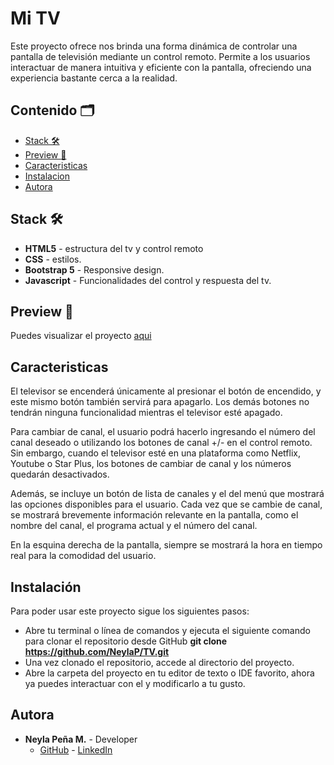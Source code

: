 # Mi TV

Este proyecto ofrece nos brinda una forma dinámica de controlar una pantalla de televisión mediante un control remoto. Permite a los usuarios interactuar de manera intuitiva y eficiente con la pantalla, ofreciendo una experiencia bastante cerca a la realidad.

## Contenido 🗂️

- [Stack 🛠️](#stack)
- [Preview :eyes:](#preview)
- [Caracteristicas](#features)
- [Instalacion](#instalacion)
- [Autora](#autora)

## <a id="stack">Stack 🛠️</a>

- **HTML5** - estructura del tv y control remoto
- **CSS** - estilos.
- **Bootstrap 5** - Responsive design.
- **Javascript** - Funcionalidades del control y respuesta del tv.

## <a id="preview">Preview :eyes:</a>

Puedes visualizar el proyecto [aqui](https://neylap.github.io/TV/)

## <a id="features">Caracteristicas</a>
El televisor se encenderá únicamente al presionar el botón de encendido, y este mismo botón también servirá para apagarlo. Los demás botones no tendrán ninguna funcionalidad mientras el televisor esté apagado.

Para cambiar de canal, el usuario podrá hacerlo ingresando el número del canal deseado o utilizando los botones de canal +/- en el control remoto. Sin embargo, cuando el televisor esté en una plataforma como Netflix, Youtube o Star Plus, los botones de cambiar de canal y los números quedarán desactivados.

Además, se incluye un botón de lista de canales y el del menú que mostrará las opciones disponibles para el usuario. Cada vez que se cambie de canal, se mostrará brevemente información relevante en la pantalla, como el nombre del canal, el programa actual y el número del canal.

En la esquina derecha de la pantalla, siempre se mostrará la hora en tiempo real para la comodidad del usuario.

## <a id="instalacion">Instalación </a>
Para poder usar este proyecto sigue los siguientes pasos:
 - Abre tu terminal o línea de comandos y ejecuta el siguiente comando para clonar el repositorio desde GitHub **git clone https://github.com/NeylaP/TV.git**
- Una vez clonado el repositorio, accede al directorio del proyecto.
- Abre la carpeta del proyecto en tu editor de texto o IDE favorito, ahora ya puedes interactuar con el y modificarlo a tu gusto. 
## <a id="autora">Autora</a>

- **Neyla Peña M.** - Developer
  - [GitHub](https://github.com/NeylaP) - [LinkedIn](https://www.linkedin.com/in/neyla-pm/) 
